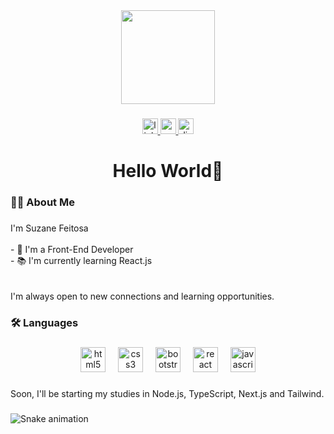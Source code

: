 <div align="center">
  <img height="150" src="https://user-images.githubusercontent.com/74038190/240820725-a754eac4-5a8b-4e8f-922b-aff555400790.gif"  />
</div>

###

<div align="center">
  <a href="https://www.linkedin.com/in/suzanefeitosa/" target="_blank">
    <img src="https://img.shields.io/static/v1?message=LinkedIn&logo=linkedin&label=&color=0077B5&logoColor=white&labelColor=&style=for-the-badge" height="25" alt="linkedin logo"  />
  </a>
  <a href="https://codepen.io/suzanefeitosa" target="_blank">
    <img src="https://img.shields.io/static/v1?message=Codepen&logo=codepen&label=&color=000000&logoColor=white&labelColor=&style=for-the-badge" height="25" alt="codepen logo"  />
  </a>
  <a href="@suzane." target="_blank">
    <img src="https://img.shields.io/static/v1?message=Discord&logo=discord&label=&color=7289DA&logoColor=white&labelColor=&style=for-the-badge" height="25" alt="discord logo"  />
  </a>
</div>

###

<h1 align="center">Hello World👋</h1>

###

<h3 align="left">👩‍💻  About Me</h3>

###

<p align="left">I'm Suzane Feitosa<br><br>- 🔭 I'm a Front-End Developer<br>- 📚 I'm currently learning React.js<br><br><br>I'm always open to new connections and learning opportunities.</p>

###

<h3 align="left">🛠 Languages</h3>

###

<div align="center">
  <img src="https://cdn.jsdelivr.net/gh/devicons/devicon/icons/html5/html5-original.svg" height="40" alt="html5 logo"  />
  <img width="12" />
  <img src="https://cdn.jsdelivr.net/gh/devicons/devicon/icons/css3/css3-original.svg" height="40" alt="css3 logo"  />
  <img width="12" />
  <img src="https://cdn.jsdelivr.net/gh/devicons/devicon/icons/bootstrap/bootstrap-original.svg" height="40" alt="bootstrap logo"  />
  <img width="12" />
  <img src="https://cdn.jsdelivr.net/gh/devicons/devicon/icons/react/react-original.svg" height="40" alt="react logo"  />
  <img width="12" />
  <img src="https://cdn.jsdelivr.net/gh/devicons/devicon/icons/javascript/javascript-original.svg" height="40" alt="javascript logo"  />
</div>

###

<p align="left">Soon, I'll be starting my studies in Node.js, TypeScript, Next.js and Tailwind.</p>

###

<img src="https://raw.githubusercontent.com/suzanefeitosa/suzanefeitosa/output/snake.svg" alt="Snake animation" />

###

